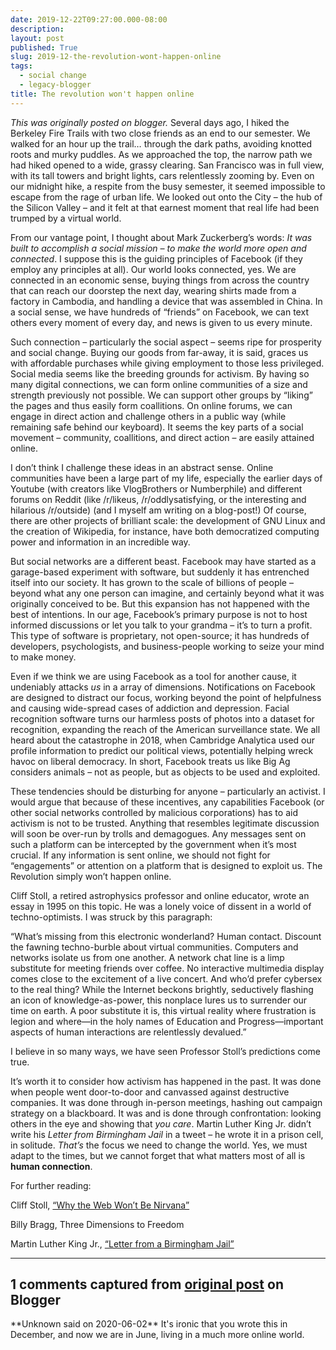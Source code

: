 ```yaml
---
date: 2019-12-22T09:27:00.000-08:00
description: 
layout: post
published: True
slug: 2019-12-the-revolution-wont-happen-online
tags:
  - social change
  - legacy-blogger
title: The revolution won't happen online
---
```


*This was originally posted on blogger.*
Several days ago, I hiked the Berkeley Fire Trails with two close
friends as an end to our semester. We walked for an hour up the trail…
through the dark paths, avoiding knotted roots and murky puddles. As we
approached the top, the narrow path we had hiked opened to a wide,
grassy clearing. San Francisco was in full view, with its tall towers
and bright lights, cars relentlessly zooming by. Even on our midnight
hike, a respite from the busy semester, it seemed impossible to escape
from the rage of urban life. We looked out onto the City – the hub of
the Silicon Valley – and it felt at that earnest moment that real life
had been trumped by a virtual world.  

  

From our vantage point, I thought about Mark Zuckerberg’s words: *It was built to accomplish a social mission – to make the world more open and connected*.
I suppose this is the guiding principles of Facebook (if they employ
any principles at all). Our world looks connected, yes. We are connected
in an economic sense, buying things from across the country that can
reach our doorstep the next day, wearing shirts made from a factory in
Cambodia, and handling a device that was assembled in China. In a social
sense, we have hundreds of “friends” on Facebook, we can text others
every moment of every day, and news is given to us every minute.  

  

Such connection – particularly the social aspect – seems ripe for
prosperity and social change. Buying our goods from far-away, it is
said, graces us with affordable purchases while giving employment to
those less privileged. Social media seems like the breeding grounds for
activism. By having so many digital connections, we can form online
communities of a size and strength previously not possible. We can
support other groups by “liking” the pages and thus easily form
coallitions. On online forums, we can engage in direct action and
challenge others in a public way (while remaining safe behind our
keyboard). It seems the key parts of a social movement – community,
coallitions, and direct action – are easily attained online.  

  

I don’t think I challenge these ideas in an abstract sense. Online
communities have been a large part of my life, especially the earlier
days of Youtube (with creators like VlogBrothers or Numberphile) and
different forums on Reddit (like /r/likeus, /r/oddlysatisfying, or the
interesting and hilarious /r/outside) (and I myself am writing on a
blog-post!) Of course, there are other projects of brilliant scale: the
development of GNU Linux and the creation of Wikipedia, for instance,
have both democratized computing power and information in an incredible
way.  

  

But social networks are a different beast. Facebook may have started
as a garage-based experiment with software, but suddenly it has
entrenched itself into our society. It has grown to the scale of
billions of people – beyond what any one person can imagine, and
certainly beyond what it was originally conceived to be. But this
expansion has not happened with the best of intentions. In our age,
Facebook’s primary purpose is not to host informed discussions or let
you talk to your grandma – it’s to turn a profit. This type of software
is proprietary, not open-source; it has hundreds of developers,
psychologists, and business-people working to seize your mind to make
money.  

Even if we think we are using Facebook as a tool for another cause, it undeniably attacks *us*
in a array of dimensions. Notifications on Facebook are designed to
distract our focus, working beyond the point of helpfulness and causing
wide-spread cases of addiction and depression. Facial recognition
software turns our harmless posts of photos into a dataset for
recognition, expanding the reach of the American surveillance state. We
all heard about the catastrophe in 2018, when Cambridge Analytica used
our profile information to predict our political views, potentially
helping wreck havoc on liberal democracy. In short, Facebook treats us
like Big Ag considers animals – not as people, but as objects to be used
and exploited.  

  

These tendencies should be disturbing for anyone – particularly an
activist. I would argue that because of these incentives, any
capabilities Facebook (or other social networks controlled by malicious
corporations) has to aid activism is not to be trusted. Anything that
resembles legitimate discussion will soon be over-run by trolls and
demagogues. Any messages sent on such a platform can be intercepted by
the government when it’s most crucial. If any information is sent
online, we should not fight for “engagements” or attention on a platform
that is designed to exploit us. The Revolution simply won’t happen
online.  

Cliff Stoll, a retired astrophysics professor and online educator,
wrote an essay in 1995 on this topic. He was a lonely voice of dissent
in a world of techno-optimists. I was struck by this paragraph:  

  

“What’s missing from this electronic wonderland? Human contact.
Discount the fawning techno-burble about virtual communities. Computers
and networks isolate us from one another. A network chat line is a limp
substitute for meeting friends over coffee. No interactive multimedia
display comes close to the excitement of a live concert. And who’d
prefer cybersex to the real thing? While the Internet beckons brightly,
seductively flashing an icon of knowledge-as-power, this nonplace lures
us to surrender our time on earth. A poor substitute it is, this virtual
reality where frustration is legion and where—in the holy names of
Education and Progress—important aspects of human interactions are
relentlessly devalued.”  

  

I believe in so many ways, we have seen Professor Stoll’s predictions come true.  

  

It’s worth it to consider how activism has happened in the past. It
was done when people went door-to-door and canvassed against destructive
companies. It was done through in-person meetings, hashing out campaign
strategy on a blackboard. It was and is done through confrontation:
looking others in the eye and showing that *you care*. Martin Luther King Jr. didn’t write his *Letter from Birmingham Jail* in a tweet – he wrote it in a prison cell, in solitude. *That’s* the focus we need to change the world. Yes, we must adapt to the times, but we cannot forget that what matters most of all is **human connection**.  

  

For further reading:  

Cliff Stoll, [“Why the Web Won’t Be Nirvana”](https://www.newsweek.com/clifford-stoll-why-web-wont-be-nirvana-185306)  

Billy Bragg, Three Dimensions to Freedom  

Martin Luther King Jr., [“Letter from a Birmingham Jail”](https://www.africa.upenn.edu/Articles_Gen/Letter_Birmingham.html)  


---
## 1 comments captured from [original post](https://www.rohanprasad.org/2019/12/the-revolution-wont-happen-online.html) on Blogger
\*\*Unknown said on 2020-06-02\*\*
It's ironic that you wrote this in December, and now we are in June, living in a much more online world.